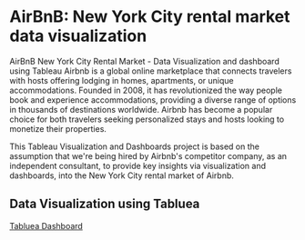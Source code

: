 # AirBnB: New York City rental market data visualization 

AirBnB New York City Rental Market - Data Visualization and dashboard using Tableau 
Airbnb is a global online marketplace that connects travelers with hosts offering lodging in homes, apartments, or unique accommodations. Founded in 2008, it has revolutionized the way people book and experience accommodations, providing a diverse range of options in thousands of destinations worldwide. Airbnb has become a popular choice for both travelers seeking personalized stays and hosts looking to monetize their properties.

This Tableau Visualization and Dashboards project is based on the assumption that we're being hired by Airbnb's competitor company, as an independent consultant, to provide key insights via visualization and dashboards, into the New York City rental market of Airbnb.

## Data Visualization using Tabluea

[Tabluea Dashboard](https://public.tableau.com/authoring/AirBnB-NYC_17415814510710/Dashboard1/AirBnB-New%20York%20City#1)
